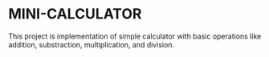 # MINI-CALCULATOR
This project is implementation of simple calculator with basic operations like addition, substraction, multiplication, and division. 
